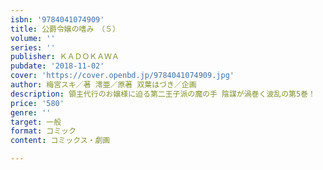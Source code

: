 ```yaml
---
isbn: '9784041074909'
title: 公爵令嬢の嗜み　（５）
volume: ''
series: ''
publisher: ＫＡＤＯＫＡＷＡ
pubdate: '2018-11-02'
cover: 'https://cover.openbd.jp/9784041074909.jpg'
author: 梅宮スキ／著 澪亜／原著 双葉はづき／企画
description: 領主代行のお嬢様に迫る第二王子派の魔の手 陰謀が渦巻く波乱の第5巻！
price: '580'
genre: ''
target: 一般
format: コミック
content: コミックス・劇画

---
```

